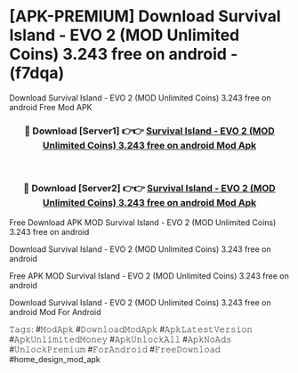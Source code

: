 # [APK-PREMIUM] Download Survival Island - EVO 2 (MOD Unlimited Coins) 3.243 free on android - (f7dqa)
Download Survival Island - EVO 2 (MOD Unlimited Coins) 3.243 free on android Free Mod APK

<div align="center">
<h3>🔴 Download [Server1] 👉👉 <a href="https://apk-comot.site?title=Survival_Island_-_EVO_2_(MOD_Unlimited_Coins)_3.243_free_on_android">Survival Island - EVO 2 (MOD Unlimited Coins) 3.243 free on android Mod Apk</a></h3><br>

<h3>🔴 Download [Server2] 👉👉 <a href="https://apk-comot.site?title=Survival_Island_-_EVO_2_(MOD_Unlimited_Coins)_3.243_free_on_android">Survival Island - EVO 2 (MOD Unlimited Coins) 3.243 free on android Mod Apk</a></h3>
</div>


Free Download APK MOD Survival Island - EVO 2 (MOD Unlimited Coins) 3.243 free on android

Download Survival Island - EVO 2 (MOD Unlimited Coins) 3.243 free on android 

Free APK MOD Survival Island - EVO 2 (MOD Unlimited Coins) 3.243 free on android 

Download Survival Island - EVO 2 (MOD Unlimited Coins) 3.243 free on android Mod For Android

𝚃𝚊𝚐𝚜: #𝙼𝚘𝚍𝙰𝚙𝚔 #𝙳𝚘𝚠𝚗𝚕𝚘𝚊𝚍𝙼𝚘𝚍𝙰𝚙𝚔 #𝙰𝚙𝚔𝙻𝚊𝚝𝚎𝚜𝚝𝚅𝚎𝚛𝚜𝚒𝚘𝚗 #𝙰𝚙𝚔𝚄𝚗𝚕𝚒𝚖𝚒𝚝𝚎𝚍𝙼𝚘𝚗𝚎𝚢 #𝙰𝚙𝚔𝚄𝚗𝚕𝚘𝚌𝚔𝙰𝚕𝚕 #𝙰𝚙𝚔𝙽𝚘𝙰𝚍𝚜 #𝚄𝚗𝚕𝚘𝚌𝚔𝙿𝚛𝚎𝚖𝚒𝚞𝚖 #𝙵𝚘𝚛𝙰𝚗𝚍𝚛𝚘𝚒𝚍 #𝙵𝚛𝚎𝚎𝙳𝚘𝚠𝚗𝚕𝚘𝚊𝚍 #home_design_mod_apk